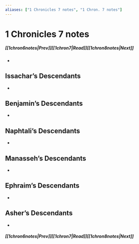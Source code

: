 ```yaml
---
aliases: ["1 Chronicles 7 notes", "1 Chron. 7 notes"]
---
```

# 1 Chronicles 7 notes
##### <span class=arrow-left></span>[[1chron6notes|Prev]]<span class=navigation-separator></span>[[1chron7|Read]]<span class=navigation-separator></span>[[1chron8notes|Next]]<span class=arrow-right></span>
- 
## Issachar’s Descendants
- 
## Benjamin’s Descendants
- 
## Naphtali’s Descendants
- 
## Manasseh’s Descendants
- 
## Ephraim’s Descendants
- 
## Asher’s Descendants
- 
##### <span class=arrow-left></span>[[1chron6notes|Prev]]<span class=navigation-separator></span>[[1chron7|Read]]<span class=navigation-separator></span>[[1chron8notes|Next]]<span class=arrow-right></span>